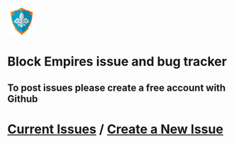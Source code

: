![Block Empires](server-icon.png)
# Block Empires issue and bug tracker
## To post issues please create a free account with Github
# [Current Issues](https://github.com/block-empires/issue-tracker/issues) / [Create a New Issue](https://github.com/block-empires/issue-tracker/issues/new/choose)
